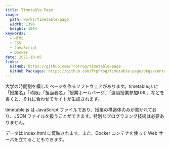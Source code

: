 ```yaml
---
title: Timetable Page
image: 
  path: works/timetable-page
  width: 1396
  height: 1094
keywords:
  - HTML
  - CSS
  - JavaScript
  - Docker
date: 2021-10-05
links:
  GitHub: https://github.com/TrpFrog/timetable-page
  GitHub Packages: https://github.com/TrpFrog/timetable-page/pkgs/container/timetable
---
```


大学の時間割を模したページを作るソフトウェアがあります。timetable.js に「授業名」「時限」「担当者名」「授業ホームページ」「遠隔授業参加URL」などを書くと、それに合わせてサイトが生成されます。

timetable.js は JavaScript ファイルであり、授業の構造体のみが書かれており、JSON ファイルを扱うことができます。特別なプログラミング技術は必要ありません。

データは index.html に反映されます。また、Docker コンテナを使って Web サーバを立てることもできます。
